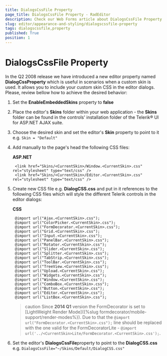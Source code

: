 ```yaml
---
title: DialogsCssFile Property
page_title: DialogsCssFile Property - RadEditor
description: Check our Web Forms article about DialogsCssFile Property.
slug: editor/appearance-and-styling/dialogscssfile-property
tags: dialogscssfile,property
published: True
position: 1
---
```


# DialogsCssFile Property

In the Q2 2008 release we have introduced a new editor property named **DialogCssProperty** which is useful in scenarios when a custom skin is used. It allows you to include your custom skin CSS in the editor dialogs. Please, review bellow how to achieve the desired behavior:

1. Set the **EnableEmbeddedSkins** property to **false**

1. Place the editor's **Skins** folder within your web application - the **Skins** folder can be found in the controls' installation folder of the Telerik® UI for ASP.NET AJAX suite.

1. Choose the desired skin and set the editor's **Skin** property to point to it e.g. `Skin = "Default"`

1. Add manually to the page's head the following CSS files:

	**ASP.NET**

		<link href="Skins/<CurrentSkin>/Window.<CurrentSkin>.css" rel="stylesheet" type="text/css" /> 
		<link href="Skins/<CurrentSkin>/Editor.<CurrentSkin>.css" rel="stylesheet" type="text/css" /> 

1. Create new CSS file e.g. **DialogCSS.css** and put in it references to the following CSS files which will style the different Telerik controls in the editor dialogs:

	**CSS**
	
		@import url("Ajax.<CurrentSkin>.css");
		@import url("ColorPicker.<CurrentSkin>.css");
		@import url("FormDecorator.<CurrentSkin>.css");
		@import url("Grid.<CurrentSkin>.css");
		@import url("Input.<CurrentSkin>.css");
		@import url("PanelBar.<CurrentSkin>.css");
		@import url("Rotator.<CurrentSkin>.css");
		@import url("Slider.<CurrentSkin>.css");
		@import url("Splitter.<CurrentSkin>.css");
		@import url("TabStrip.<CurrentSkin>.css");
		@import url("ToolBar.<CurrentSkin>.css");
		@import url("TreeView.<CurrentSkin>.css");
		@import url("Upload.<CurrentSkin>.css");
		@import url("Widgets.<CurrentSkin>.css");
		@import url("Window.<CurrentSkin>.css");
		@import url("ComboBox.<CurrentSkin>.css");
		@import url("Button.<CurrentSkin>.css");
		@import url("Editor.<CurrentSkin>.css");
		@import url("ListBox.<CurrentSkin>.css");


	>caution Since **2014 Q1** version the FormDecorator is set to [LightWeight Render Mode]({%slug formdecorator/mobile-support/render-modes%}). Due to that the `@import url("FormDecorator.<CurrentSkin>.css");` line should be replaced with the	one valid for the FormDecoratorLite - `@import url('../<CurrentSkin>Lite/FormDecorator.<CurrentSkin>.css');`.

1. Set the editor's **DialogsCssFile**property to point to the **DialogCSS.css** e.g. `DialogsCssFile="~/Skins/Default/DialogCSS.css"`
